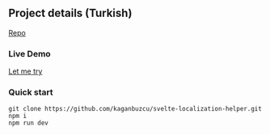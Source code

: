 ## Project details (Turkish)
[Repo](https://github.com/kaganbuzcu/okr-markdown)

### Live Demo
[Let me try](https://svelte-localization-helper.vercel.app/)

### Quick start
```
git clone https://github.com/kaganbuzcu/svelte-localization-helper.git
npm i
npm run dev
```